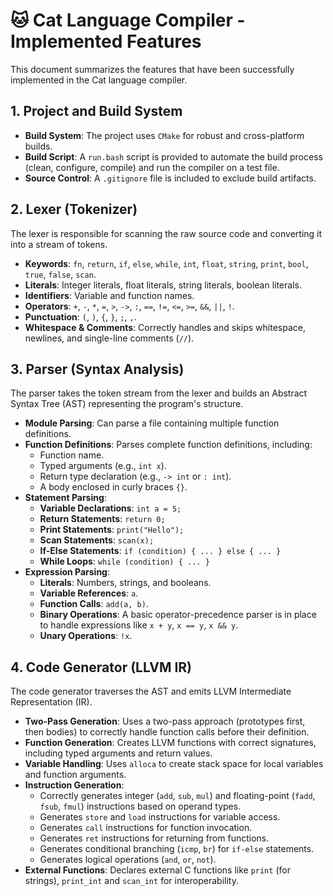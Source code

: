 # 🐱 Cat Language Compiler - Implemented Features

This document summarizes the features that have been successfully implemented in the Cat language compiler.

## 1. Project and Build System

- **Build System**: The project uses `CMake` for robust and cross-platform builds.
- **Build Script**: A `run.bash` script is provided to automate the build process (clean, configure, compile) and run the compiler on a test file.
- **Source Control**: A `.gitignore` file is included to exclude build artifacts.

## 2. Lexer (Tokenizer)

The lexer is responsible for scanning the raw source code and converting it into a stream of tokens.

- **Keywords**: `fn`, `return`, `if`, `else`, `while`, `int`, `float`, `string`, `print`, `bool`, `true`, `false`, `scan`.
- **Literals**: Integer literals, float literals, string literals, boolean literals.
- **Identifiers**: Variable and function names.
- **Operators**: `+`, `-`, `*`, `=`, `>`, `->`, `:`, `==`, `!=`, `<=`, `>=`, `&&`, `||`, `!`.
- **Punctuation**: `(`, `)`, `{`, `}`, `;`, `,`.
- **Whitespace & Comments**: Correctly handles and skips whitespace, newlines, and single-line comments (`//`).

## 3. Parser (Syntax Analysis)

The parser takes the token stream from the lexer and builds an Abstract Syntax Tree (AST) representing the program's structure.

- **Module Parsing**: Can parse a file containing multiple function definitions.
- **Function Definitions**: Parses complete function definitions, including:
    - Function name.
    - Typed arguments (e.g., `int x`).
    - Return type declaration (e.g., `-> int` or `: int`).
    - A body enclosed in curly braces `{}`.
- **Statement Parsing**:
    - **Variable Declarations**: `int a = 5;`
    - **Return Statements**: `return 0;`
    - **Print Statements**: `print("Hello");`
    - **Scan Statements**: `scan(x);`
    - **If-Else Statements**: `if (condition) { ... } else { ... }`
    - **While Loops**: `while (condition) { ... }`
- **Expression Parsing**:
    - **Literals**: Numbers, strings, and booleans.
    - **Variable References**: `a`.
    - **Function Calls**: `add(a, b)`.
    - **Binary Operations**: A basic operator-precedence parser is in place to handle expressions like `x + y`, `x == y`, `x && y`.
    - **Unary Operations**: `!x`.

## 4. Code Generator (LLVM IR)

The code generator traverses the AST and emits LLVM Intermediate Representation (IR).

- **Two-Pass Generation**: Uses a two-pass approach (prototypes first, then bodies) to correctly handle function calls before their definition.
- **Function Generation**: Creates LLVM functions with correct signatures, including typed arguments and return values.
- **Variable Handling**: Uses `alloca` to create stack space for local variables and function arguments.
- **Instruction Generation**:
    - Correctly generates integer (`add`, `sub`, `mul`) and floating-point (`fadd`, `fsub`, `fmul`) instructions based on operand types.
    - Generates `store` and `load` instructions for variable access.
    - Generates `call` instructions for function invocation.
    - Generates `ret` instructions for returning from functions.
    - Generates conditional branching (`icmp`, `br`) for `if-else` statements.
    - Generates logical operations (`and`, `or`, `not`).
- **External Functions**: Declares external C functions like `print` (for strings), `print_int` and `scan_int` for interoperability.